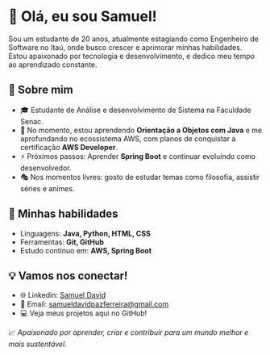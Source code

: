 # 👋 Olá, eu sou Samuel!

Sou um estudante de 20 anos, atualmente estagiando como Engenheiro de Software no Itaú, onde busco crescer e aprimorar minhas habilidades. Estou apaixonado por tecnologia e desenvolvimento, e dedico meu tempo ao aprendizado constante.

## 🚀 Sobre mim
- 🎓 Estudante de Análise e desenvolvimento de Sistema na Faculdade Senac.
- 🌱 No momento, estou aprendendo **Orientação a Objetos com Java** e me aprofundando no ecossistema AWS, com planos de conquistar a certificação **AWS Developer**.
- ⚡ Próximos passos: Aprender **Spring Boot** e continuar evoluindo como desenvolvedor.
- 🎭 Nos momentos livres: gosto de estudar temas como filosofia, assistir séries e animes.

## 💼 Minhas habilidades
- Linguagens: **Java, Python, HTML, CSS**
- Ferramentas: **Git, GitHub**
- Estudo contínuo em: **AWS, Spring Boot**

## 💡 Vamos nos conectar!
- 🌐 Linkedin: [Samuel David](https://www.linkedin.com/in/samuel-david-paz/)
- 📧 Email: samueldavidpazferreira@gmail.com
- 💻 Veja meus projetos aqui no GitHub!

📈 *Apaixonado por aprender, criar e contribuir para um mundo melhor e mais sustentável.*
